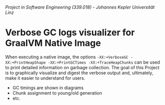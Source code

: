 _Project in Software Engineering (339.018) - Johannes Kepler Universität Linz_

# Verbose GC logs visualizer for GraalVM Native Image

When executing a native image, the options `-XX:+VerboseGC -XX:+PrintHeapShape -XX:+PrintGCTimes -XX:+TraceHeapChunks`
can be used to print detailed information on garbage collection.
The goal of this Project is to graphically visualize and digest the verbose output and, ultimately, make it easier to
understand for users.

- GC timings are shown in diagrams
- Chunk assignment to young/old generation
- etc.
